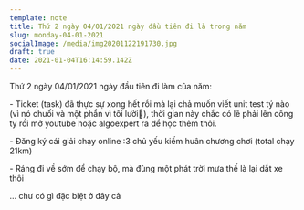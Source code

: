 ```yaml
---
template: note
title: Thứ 2 ngày 04/01/2021 ngày đầu tiên đi là trong năm
slug: monday-04-01-2021
socialImage: /media/img20201122191730.jpg
draft: true
date: 2021-01-04T16:14:59.142Z
---
```

Thứ 2 ngày 04/01/2021 ngày đầu tiên đi làm của năm:

\- Ticket (task) đã thực sự xong hết rồi mà lại chả muốn viết unit test tý nào (vì nó chuối và một phần vì tôi lười🥲), thời gian này chắc có lẽ phải lên công ty rồi mở youtube hoặc algoexpert ra để học thêm thôi.

\- Đăng ký cái giải chạy online :3 chủ yếu kiếm huân chương chơi (total chạy 21km)

\- Ráng đi về sớm để chạy bộ, mà đùng một phát trời mưa thế là lại dắt xe thôi

... chư có gì đặc biệt ở đây cả